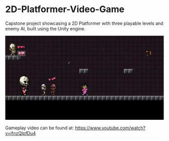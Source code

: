 # 2D-Platformer-Video-Game
Capstone project showcasing a 2D Platformer with three playable levels and enemy AI, built using the Unity engine.

![alt text](https://github.com/LifeAlgorithm/2D-Platformer-Video-Game/blob/master/screenshots/1.png)

Gameplay video can be found at: https://www.youtube.com/watch?v=jfnzQIpfDu4
